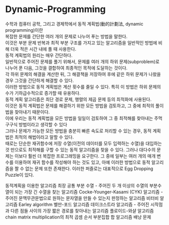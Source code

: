 # Dynamic-Programming

수학과 컴퓨터 공학, 그리고 경제학에서 동적 계획법(動的計劃法, dynamic programming)이란  
복잡한 문제를 간단한 여러 개의 문제로 나누어 푸는 방법을 말한다.  
이것은 부분 문제 반복과 최적 부분 구조를 가지고 있는 알고리즘을 일반적인 방법에 비해 더욱 적은 시간 내에 풀 때 사용한다.  
동적 계획법의 원리는 매우 간단하다.  
일반적으로 주어진 문제를 풀기 위해서, 문제를 여러 개의 하위 문제(subproblem)로 나누어 푼 다음, 그것을 결합하여 최종적인 목적에 도달하는 것이다.  
각 하위 문제의 해결을 계산한 뒤, 그 해결책을 저장하여 후에 같은 하위 문제가 나왔을 경우 그것을 간단하게 해결할 수 있다.  
이러한 방법으로 동적 계획법은 계산 횟수를 줄일 수 있다. 특히 이 방법은 하위 문제의 수가 기하급수적으로 증가할 때 유용하다.  
동적 계획 알고리즘은 최단 경로 문제, 행렬의 제곱 문제 등의 최적화에 사용된다.  
이것은 동적 계획법은 문제를 해결하기 위한 모든 방법을 검토하고, 그 중에 최적의 풀이법을 찾아내기 때문이다.  
이에 우리는 동적 계획법을 모든 방법을 일일이 검토하여 그 중 최적해를 찾아내는 주먹구구식 방법이라고 생각할 수 있다  
그러나 문제가 가능한 모든 방법을 충분히 빠른 속도로 처리할 수 있는 경우, 동적 계획법은 최적의 해법이라고 말할 수 있다.  
때로는 단순한 재귀함수에 저장 수열(이전의 데이터를 모두 입력하는 수열)을 대입하는 것 만으로도 최적해를 구할 수 있는 동적 알고리즘을 찾을 수 있다.
그러나 대다수의 문제는 이보다 훨씬 더 복잡한 프로그래밍을 요구한다.
그 중에 일부는 여러 개의 매개 변수를 이용하여 재귀 함수를 작성해야 하는 것도 있고, 아예 이러한 방법으로 동적 알고리즘을 짤 수 없는 문제 또한 존재한다.
이러한 퍼즐로는 대표적으로 Egg Dropping Puzzle이 있다.

동적계획을 이용한 알고리즘 
최장 공통 부분 수열 - 주어진 두 개 이상의 수열의 부분수열이 되는 가장 긴 수열을 찾는 알고리즘
Cocke-Younger-Kasami (CYK) 알고리즘 - 주어진 문맥무관문법으로 원하는 문자열을 만들 수 있는지 판정하는 알고리즘
비터비 알고리즘
Earley algorithm
벨만-포드 알고리즘
데이크스트라 알고리즘 - 주어진 시작점과 다른 점들 사이의 가장 짧은 경로를 찾아내는 알고리즘
플로이드-와샬 알고리즘
chain matrix multiplication의 최적 곱셈 순서
부분집합 합 알고리즘
배낭 문제
